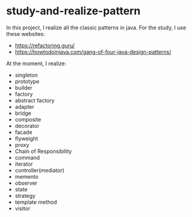 # study-and-realize-pattern
In this project, I realize all the classic patterns in java. 
For the study, I use these websites:
- https://refactoring.guru/
- https://howtodoinjava.com/gang-of-four-java-design-patterns/

At the moment, I realize:
- singleton
- prototype
- builder
- factory
- abstract factory
- adapter
- bridge
- composite
- decorator
- facade
- flyweight
- proxy
- Chain of Responsibility
- command
- iterator
- controller(mediator)
- memento
- observer
- state
- strategy
- template method
- visitor
